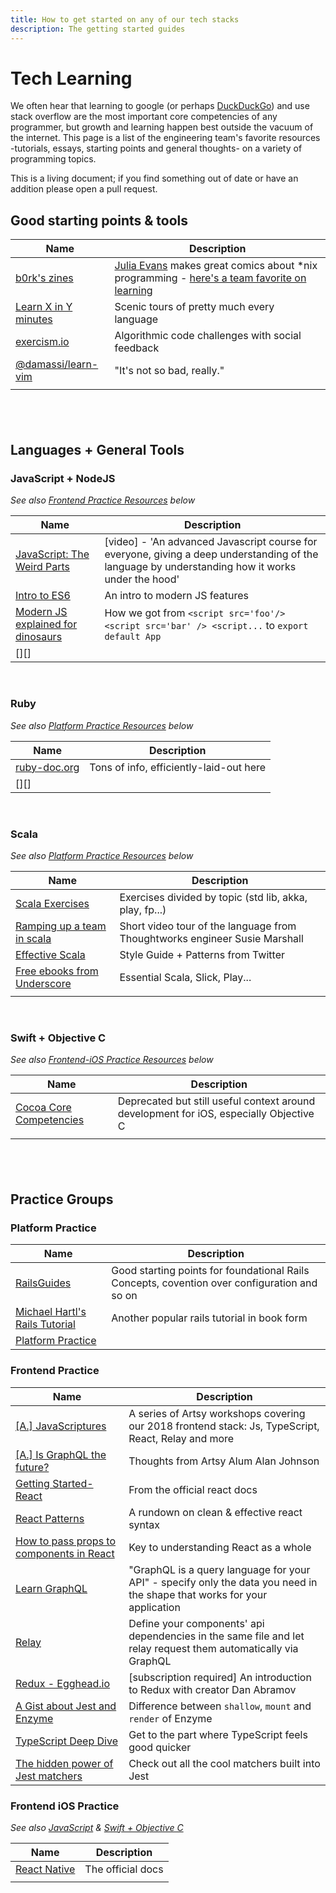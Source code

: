 ```yaml
---
title: How to get started on any of our tech stacks
description: The getting started guides
---
```


# Tech Learning

We often hear that learning to google (or perhaps [DuckDuckGo](www.duckduckgo.com)) and use stack overflow are the
most important core competencies of any programmer, but growth and learning happen best outside the vacuum of the
internet. This page is a list of the engineering team's favorite resources -tutorials, essays, starting points and
general thoughts- on a variety of programming topics.

This is a living document; if you find something out of date or have an addition please open a pull request.

## Good starting points & tools

| Name                                 | Description                                                                                                                                                    |
| ------------------------------------ | -------------------------------------------------------------------------------------------------------------------------------------------------------------- |
| [b0rk's zines][zines]                | [Julia Evans](https://www.twitter.com/b0rk) makes great comics about \*nix programming - [here's a team favorite on learning](https://jvns.ca/wizard-zine.pdf) |
| [Learn X in Y minutes][learn_x_in_y] | Scenic tours of pretty much every language                                                                                                                     |
| [exercism.io][]                      | Algorithmic code challenges with social feedback                                                                                                               |
| [@damassi/learn-vim][learn_vim]      | "It's not so bad, really."                                                                                                                                     |
| []()                                 |                                                                                                                                                                |

## &nbsp;

## Languages + General Tools

### JavaScript + NodeJS

_See also [Frontend Practice Resources](#frontend-practice) below_

| Name                                       | Description                                                                                                                                      |
| ------------------------------------------ | ------------------------------------------------------------------------------------------------------------------------------------------------ |
| [JavaScript: The Weird Parts][js_weird]    | [video] - 'An advanced Javascript course for everyone, giving a deep understanding of the language by understanding how it works under the hood' |
| [Intro to ES6][es6]                        | An intro to modern JS features                                                                                                                   |
| [Modern JS explained for dinosaurs][dinos] | How we got from `<script src='foo'/> <script src='bar' /> <script...` to `export default App`                                                    |
| [][]                                       |                                                                                                                                                  |

&nbsp;

### Ruby

_See also [Platform Practice Resources](#platform-practice) below_

| Name                 | Description                             |
| -------------------- | --------------------------------------- |
| [ruby-doc.org][rdoc] | Tons of info, efficiently-laid-out here |
| [][]                 |                                         |

<!--
&nbsp;
### Elixir
*See also [Platform Practice Resources](#platform-practice) below*
| Name | Description |
| -- | -- |
| []() |  |
-->

&nbsp;

### Scala

_See also [Platform Practice Resources](#platform-practice) below_

| Name                                        | Description                                                                |
| ------------------------------------------- | -------------------------------------------------------------------------- |
| [Scala Exercises][scala_exercises]          | Exercises divided by topic (std lib, akka, play, fp...)                    |
| [Ramping up a team in scala][ramping_scala] | Short video tour of the language from Thoughtworks engineer Susie Marshall |
| [Effective Scala][effective_scala]          | Style Guide + Patterns from Twitter                                        |
| [Free ebooks from Underscore][underscore]   | Essential Scala, Slick, Play...                                            |
| []()                                        |                                                                            |

&nbsp;

### Swift + Objective C

_See also [Frontend-iOS Practice Resources](#frontend-ios-practice) below_

| Name                             | Description                                                                            |
| -------------------------------- | -------------------------------------------------------------------------------------- |
| [Cocoa Core Competencies][cocoa] | Deprecated but still useful context around development for iOS, especially Objective C |
| []()                             |                                                                                        |

## &nbsp;

## Practice Groups

### Platform Practice

| Name                                         | Description                                                                                  |
| -------------------------------------------- | -------------------------------------------------------------------------------------------- |
| [RailsGuides][railsguides]                   | Good starting points for foundational Rails Concepts, covention over configuration and so on |
| [Michael Hartl's Rails Tutorial][rails_tuts] | Another popular rails tutorial in book form                                                  |
| [Platform Practice][plat]                    |                                                                                              |

### Frontend Practice

| Name                                               | Description                                                                                                              |
| -------------------------------------------------- | ------------------------------------------------------------------------------------------------------------------------ |
| [[A.] JavaScriptures][javascriptures]              | A series of Artsy workshops covering our 2018 frontend stack: Js, TypeScript, React, Relay and more                      |
| [[A.] Is GraphQL the future?][is_graphql]          | Thoughts from Artsy Alum Alan Johnson                                                                                    |
| [Getting Started- React][getting_started_react]    | From the official react docs                                                                                             |
| [React Patterns][react_patterns]                   | A rundown on clean & effective react syntax                                                                              |
| [How to pass props to components in React][props]  | Key to understanding React as a whole                                                                                    |
| [Learn GraphQL][learn_gql]                         | "GraphQL is a query language for your API" - specify only the data you need in the shape that works for your application |
| [Relay][relay]                                     | Define your components' api dependencies in the same file and let relay request them automatically via GraphQL           |
| [Redux - Egghead.io][redux_egghead]                | [subscription required] An introduction to Redux with creator Dan Abramov                                                |
| [A Gist about Jest and Enzyme][jest_enz]           | Difference between `shallow`, `mount` and `render` of Enzyme                                                             |
| [TypeScript Deep Dive][ts_dive]                    | Get to the part where TypeScript feels good quicker                                                                      |
| [The hidden power of Jest matchers][jest_matchers] | Check out all the cool matchers built into Jest                                                                          |

### Frontend iOS Practice

_See also [JavaScript](#javascript-+-nodejs) & [Swift + Objective C](#swift-+-objective-c)_

| Name               | Description       |
| ------------------ | ----------------- |
| [React Native][rn] | The official docs |
| []()               |                   |

<!--
  ## MORE: Papers we love? Computer Science Topics? Emotional Intelligence x tech? ...
-->

[zines]: https://jvns.ca/zines
[learn_x_in_y]: https://learnxinyminutes.com/
[learn_vim]: https://github.com/damassi/learn-vim
[exercism.io]: https://exercism.io
[js_weird]: https://youtu.be/Bv_5Zv5c-Ts
[es6]: https://medium.com/sons-of-javascript/javascript-an-introduction-to-es6-1819d0d89a0f
[dinos]: https://medium.com/the-node-js-collection/modern-javascript-explained-for-dinosaurs-f695e9747b70
[rdoc]: https://ruby-doc.org/core-2.5.1/
[scala_exercises]: https://www.scala-exercises.org/
[ramping_scala]: https://www.thoughtworks.com/talks/scala-the-good-parts-how-to-ramp-up-a-team-in-scala
[effective_scala]: https://twitter.github.io/effectivescala
[underscore]: https://underscore.io/training
[cocoa]: https://developer.apple.com/library/archive/documentation/General/Conceptual/DevPedia-CocoaCore/Cocoa.html
[railsguides]: https://guides.rubyonrails.org
[rails_tuts]: https://www.railstutorial.org/book
[plat]: /practices/platform.md
[javascriptures]: https://artsy.github.io/series/javascriptures
[is_graphql]: https://artsy.github.io/blog/2018/05/08/is-graphql-the-future
[getting_started_react]: https://reactjs.org/docs/getting-started.html
[react_patterns]: https://reactpatterns.com
[props]: https://www.robinwieruch.de/react-pass-props-to-component
[learn_gql]: https://graphql.org/learn
[relay]: https://auth0.com/blog/getting-started-with-relay/
[redux_egghead]: https://egghead.io/lessons/react-redux-the-single-immutable-state-tree
[jest_enz]: https://gist.github.com/fokusferit/e4558d384e4e9cab95d04e5f35d4f913
[ts_dive]: https://basarat.gitbooks.io/typescript
[rn]: https://facebook.github.io/react-native
[jest_matchers]: https://medium.com/@boriscoder/the-hidden-power-of-jest-matchers-f3d86d8101b0
